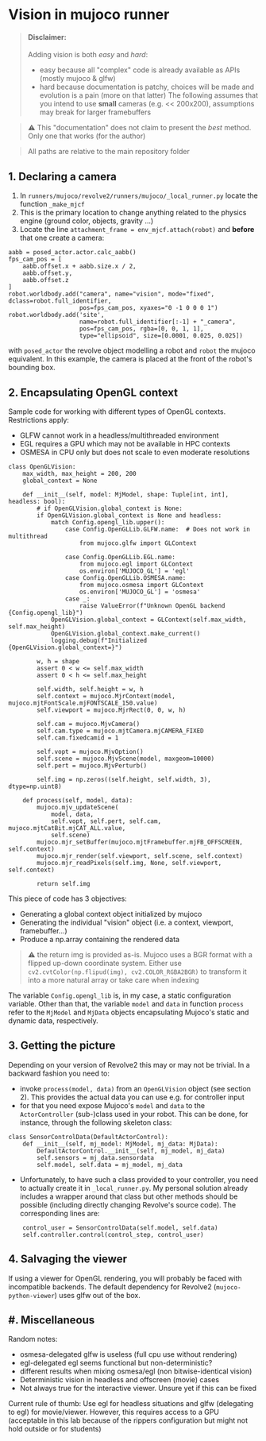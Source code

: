 # Vision in mujoco runner

> #### Disclaimer:
> Adding vision is both *easy* and *hard*:
> - easy because all "complex" code is already available as APIs (mostly
mujoco & glfw)
> - hard because documentation is patchy, choices will be made and evolution
is a pain (more on that latter)
> The following assumes that you intend to use __small__ cameras (e.g. <<
200x200), assumptions may break for larger framebuffers 

> :warning: This "documentation" does not claim to present the _best_ method.
> Only one that works (for the author)

> All paths are relative to the main repository folder

## 1. Declaring a camera

1. In `runners/mujoco/revolve2/runners/mujoco/_local_runner.py` locate the function `_make_mjcf`
2. This is the primary location to change anything related to the physics engine (ground color,
objects, gravity ...)
3. Locate the line `attachment_frame = env_mjcf.attach(robot)` and __before__ that one create a camera:
```
aabb = posed_actor.actor.calc_aabb()
fps_cam_pos = [
    aabb.offset.x + aabb.size.x / 2,
    aabb.offset.y,
    aabb.offset.z
]
robot.worldbody.add("camera", name="vision", mode="fixed", dclass=robot.full_identifier,
                    pos=fps_cam_pos, xyaxes="0 -1 0 0 0 1")
robot.worldbody.add('site',
                    name=robot.full_identifier[:-1] + "_camera",
                    pos=fps_cam_pos, rgba=[0, 0, 1, 1],
                    type="ellipsoid", size=[0.0001, 0.025, 0.025])
```
with `posed_actor` the revolve object modelling a robot and `robot` the mujoco equivalent.
In this example, the camera is placed at the front of the robot's bounding box.

## 2. Encapsulating OpenGL context

Sample code for working with different types of OpenGL contexts. Restrictions apply:
- GLFW cannot work in a headless/multithreaded environment
- EGL requires a GPU which may not be available in HPC contexts
- OSMESA in CPU only but does not scale to even moderate resolutions
```
class OpenGLVision:
    max_width, max_height = 200, 200
    global_context = None

    def __init__(self, model: MjModel, shape: Tuple[int, int], headless: bool):
        # if OpenGLVision.global_context is None:
        if OpenGLVision.global_context is None and headless:
            match Config.opengl_lib.upper():
                case Config.OpenGLLib.GLFW.name:  # Does not work in multithread
                    from mujoco.glfw import GLContext

                case Config.OpenGLLib.EGL.name:
                    from mujoco.egl import GLContext
                    os.environ['MUJOCO_GL'] = 'egl'
                case Config.OpenGLLib.OSMESA.name:
                    from mujoco.osmesa import GLContext
                    os.environ['MUJOCO_GL'] = 'osmesa'
                case _:
                    raise ValueError(f"Unknown OpenGL backend {Config.opengl_lib}")
            OpenGLVision.global_context = GLContext(self.max_width, self.max_height)
            OpenGLVision.global_context.make_current()
            logging.debug(f"Initialized {OpenGLVision.global_context=}")

        w, h = shape
        assert 0 < w <= self.max_width
        assert 0 < h <= self.max_height

        self.width, self.height = w, h
        self.context = mujoco.MjrContext(model, mujoco.mjtFontScale.mjFONTSCALE_150.value)
        self.viewport = mujoco.MjrRect(0, 0, w, h)

        self.cam = mujoco.MjvCamera()
        self.cam.type = mujoco.mjtCamera.mjCAMERA_FIXED
        self.cam.fixedcamid = 1

        self.vopt = mujoco.MjvOption()
        self.scene = mujoco.MjvScene(model, maxgeom=10000)
        self.pert = mujoco.MjvPerturb()

        self.img = np.zeros((self.height, self.width, 3), dtype=np.uint8)

    def process(self, model, data):
        mujoco.mjv_updateScene(
            model, data,
            self.vopt, self.pert, self.cam, mujoco.mjtCatBit.mjCAT_ALL.value,
            self.scene)
        mujoco.mjr_setBuffer(mujoco.mjtFramebuffer.mjFB_OFFSCREEN, self.context)
        mujoco.mjr_render(self.viewport, self.scene, self.context)
        mujoco.mjr_readPixels(self.img, None, self.viewport, self.context)

        return self.img
```

This piece of code has 3 objectives:
 - Generating a global context object initialized by mujoco
 - Generating the individual "vision" object (i.e. a context, viewport, framebuffer...)
 - Produce a np.array containing the rendered data

> :warning: the return img is provided as-is. Mujoco uses a BGR format with a flipped
> up-down coordinate system. Either use `cv2.cvtColor(np.flipud(img), cv2.COLOR_RGBA2BGR)`
> to transform it into a more natural array or take care when indexing

The variable `Config.opengl_lib` is, in my case, a static configuration variable.
Other than that, the variable `model` and `data` in function `process` refer to the
`MjModel` and `MjData` objects encapsulating Mujoco's static and dynamic data, respectively.

## 3. Getting the picture

Depending on your version of Revolve2 this may or may not be trivial. In a backward
fashion you need to:
- invoke `process(model, data)` from an `OpenGLVision` object (see section 2). This
provides the actual data you can use e.g. for controller input
- for that you need expose Mujoco's `model` and `data` to the `ActorController`
(sub-)class used in your robot. This can be done, for instance, through the following
skeleton class:
```
class SensorControlData(DefaultActorControl):
    def __init__(self, mj_model: MjModel, mj_data: MjData):
        DefaultActorControl.__init__(self, mj_model, mj_data)
        self.sensors = mj_data.sensordata
        self.model, self.data = mj_model, mj_data
```
- Unfortunately, to have such a class provided to your controller, you need to actually
create it in `_local_runner.py`. My personal solution already includes a wrapper around
that class but other methods should be possible (including directly changing Revolve's
source code). The corresponding lines are:
```
    control_user = SensorControlData(self.model, self.data)
    self.controller.control(control_step, control_user)
```

## 4. Salvaging the viewer

If using a viewer for OpenGL rendering, you will probably be faced with incompatible
backends. The default dependency for Revolve2 (`mujoco-python-viewer`) uses glfw out of
the box. 

## #. Miscellaneous

Random notes:
- osmesa-delegated glfw is useless (full cpu use without rendering)
- egl-delegated egl seems functional but non-deterministic?
- different results when mixing osmesa/egl (non bitwise-identical vision)
- Deterministic vision in headless and offscreen (movie) cases
- Not always true for the interactive viewer. Unsure yet if this can be fixed

Current rule of thumb:
Use egl for headless situations and glfw (delegating to egl) for movie/viewer.
However, this requires access to a GPU (acceptable in this lab
because of the rippers configuration but might not hold outside or for students)
